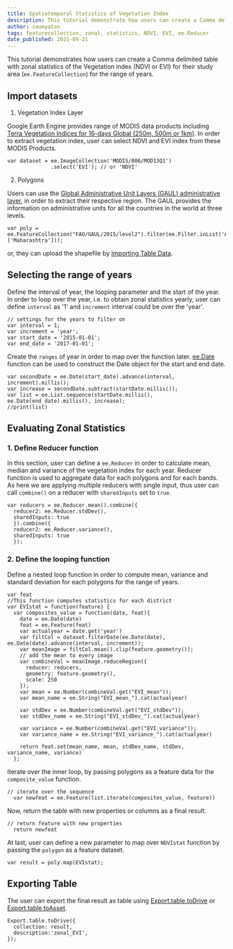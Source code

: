 ```yaml
---
title: Spatiotemporal Statistics of Vegetation Index
description: This tutorial demonstrate how users can create a Comma delimited table with zonal statistics of Vegetation index for their study area (Feature or FeatureCollections) for the range of years.
author: saumyatas
tags: featurecollection, zonal, statistics, NDVI, EVI, ee.Reducer
date_published: 2021-09-21
---
```

<!--
Copyright 2021 The Google Earth Engine Community Authors

Licensed under the Apache License, Version 2.0 (the "License");
you may not use this file except in compliance with the License.
You may obtain a copy of the License at

    https://www.apache.org/licenses/LICENSE-2.0

Unless required by applicable law or agreed to in writing, software
distributed under the License is distributed on an "AS IS" BASIS,
WITHOUT WARRANTIES OR CONDITIONS OF ANY KIND, either express or implied.
See the License for the specific language governing permissions and
limitations under the License.
-->

This tutorial demonstrates how users can create a Comma delimited table with zonal statistics of the Vegetation index (NDVI or EVI)
for their study area (`ee.FeatureCollection`) for the range of years.

## Import datasets

1. Vegetation Index Layer

Google Earth Engine provides range of MODIS data products including [Terra Vegetation Indices for 16-days Global (250m, 500m or 1km)](https://developers.google.com/earth-engine/datasets/catalog/MODIS_006_MOD13Q1). In order to extract vegetation index, user can select NDVI and EVI index from these MODIS Products.
```
var dataset = ee.ImageCollection('MODIS/006/MOD13Q1')
              .select('EVI'); // or 'NDVI'
```

2. Polygons 

Users can use the [Global Administrative Unit Layers (GAUL) administrative layer](https://developers.google.com/earth-engine/datasets/catalog/FAO_GAUL_2015_level2?hl=en), in order to extract their respective region. The GAUL provides the information on administrative units for all the countries in the world at three levels.
```
var poly = ee.FeatureCollection("FAO/GAUL/2015/level2").filter(ee.Filter.inList('ADM1_NAME', ['Maharashtra']));
```
or, they can upload the shapefile by [Importing Table Data](https://developers.google.com/earth-engine/guides/table_upload).

## Selecting the range of years

Define the interval of year, the looping parameter and the start of the year. In order to loop over the year, i.e. to obtain zonal statistics yearly, 
user can define `interval` as '1' and `increment` interval could be over the 'year'. 

```
// settings for the years to filter on
var interval = 1;
var increment = 'year';
var start_date = '2015-01-01';
var end_date = '2017-01-01';
```
Create the `ranges` of year in order to map over the function later. [ee.Date](https://developers.google.com/earth-engine/apidocs/ee-date?hl=en)
function can be used to construct the Date object for the start and end date.
```
var secondDate = ee.Date(start_date).advance(interval, increment).millis();
var increase = secondDate.subtract(startDate.millis());
var list = ee.List.sequence(startDate.millis(), ee.Date(end_date).millis(), increase);
//print(list)

```

## Evaluating Zonal Statistics

### 1. Define Reducer function 

In this section, user can define a `ee.Reducer` in order to calculate mean, median and variance of the vegetation index for each year. 
Reducer function is used to aggregate data for each polygons and for each bands. As here we are applying multiple reducers with single input, thus
user can call `combine()` on a reducer with `sharedInputs` set to `true`. 

```
var reducers = ee.Reducer.mean().combine({
  reducer2: ee.Reducer.stdDev(),
  sharedInputs: true
  }).combine({
  reducer2: ee.Reducer.variance(),
  sharedInputs: true
  });
```

### 2. Define the looping function

Define a nested loop function in order to compute mean, variance and standard deviation for each polygons for the range of years.

```
var feat
//This function computes statistics for each district
var EVIstat = function(feature) {
  var composites_value = function(date, feat){
    date = ee.Date(date)
    feat = ee.Feature(feat)
    var actualyear = date.get('year')
    var filtCol = dataset.filterDate(ee.Date(date), ee.Date(date).advance(interval, increment));
    var meanImage = filtCol.mean().clip(feature.geometry());
    // add the mean to every image
    var combineVal = meanImage.reduceRegion({
      reducer: reducers,
      geometry: feature.geometry(),
      scale: 250
    });
    var mean = ee.Number(combineVal.get("EVI_mean"));
    var mean_name = ee.String("EVI_mean_").cat(actualyear)
    
    var stdDev = ee.Number(combineVal.get("EVI_stdDev"));
    var stdDev_name = ee.String("EVI_stdDev_").cat(actualyear)
    
    var variance = ee.Number(combineVal.get("EVI_variance"));
    var variance_name = ee.String("EVI_variance_").cat(actualyear)
    
    return feat.set(mean_name, mean, stdDev_name, stdDev, variance_name, variance)
  };
```
Iterate over the inner loop, by passing polygons as a feature data for the `composite_value` function.

```
// iterate over the sequence
  var newfeat = ee.Feature(list.iterate(composites_value, feature))
```
Now, return the table with new properties or columns as a final result.

```
// return feature with new properties
  return newfeat 
```
At last, user can define a new parameter to map over `NDVIstat` function by passing the `polygon` as a feature dataset.

```
var result = poly.map(EVIstat);
```

## Exporting Table
The user can export the final result as table using [Export.table.toDrive](https://developers.google.com/earth-engine/guides/exporting?hl=en#to-drive_1)
or [Export.table.toAsset](https://developers.google.com/earth-engine/guides/exporting?hl=en#to-asset_1).
```
Export.table.toDrive({
  collection: result,
  description:'zonal_EVI',
});
```
